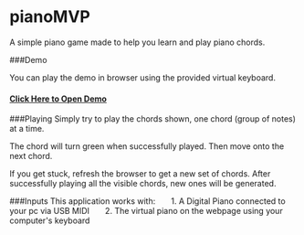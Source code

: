# pianoMVP


A simple piano game made to help you learn and play piano chords.

###Demo

You can play the demo in browser using the provided virtual keyboard.
#### [Click Here to Open Demo](https://sandmoshi.github.io/pianoMVP/pianoGame)

###Playing
Simply try to play the chords shown, one chord (group of notes) at a time.

The chord will turn green when successfully played. Then move onto the next chord. 

If you get stuck, refresh the browser to get a new set of chords. After successfully playing all the visible chords, new ones will be generated.

###Inputs
This application works with:
&nbsp; &nbsp; &nbsp; 1. A Digital Piano connected to your pc via USB MIDI
&nbsp; &nbsp; &nbsp; 2. The virtual piano on the webpage using your computer's keyboard
